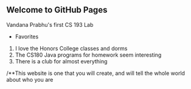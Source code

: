 ## Welcome to GitHub Pages
Vandana Prabhu's first CS 193 Lab


- Favorites
1. I love the Honors College classes and dorms
2. The CS180 Java programs for homework seem interesting
3. There is a club for almost everything

/**This website is one that you will create, and will tell the whole world about who you are
